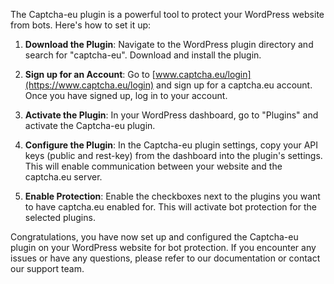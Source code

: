 The Captcha-eu plugin is a powerful tool to protect your WordPress website from bots. Here's how to set it up:

1. **Download the Plugin**: Navigate to the WordPress plugin directory and search for "captcha-eu". Download and install the plugin.

2. **Sign up for an Account**: Go to [www.captcha.eu/login](https://www.captcha.eu/login) and sign up for a captcha.eu account. Once you have signed up, log in to your account.

3. **Activate the Plugin**: In your WordPress dashboard, go to "Plugins" and activate the Captcha-eu plugin.

4. **Configure the Plugin**: In the Captcha-eu plugin settings, copy your API keys (public and rest-key) from the dashboard into the plugin's settings. This will enable communication between your website and the captcha.eu server.

5. **Enable Protection**: Enable the checkboxes next to the plugins you want to have captcha.eu enabled for. This will activate bot protection for the selected plugins.

Congratulations, you have now set up and configured the Captcha-eu plugin on your WordPress website for bot protection. If you encounter any issues or have any questions, please refer to our documentation or contact our support team.

